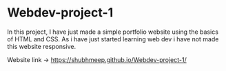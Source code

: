 # Webdev-project-1
In this project, I have just made a simple portfolio website using the basics of HTML and CSS. As i have just started learning web dev i have not made this website responsive.

Website link -> https://shubhmeep.github.io/Webdev-project-1/
